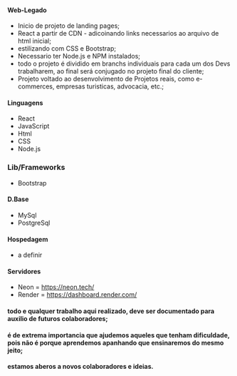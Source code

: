 #### Web-Legado

- Inicio de projeto de landing pages;
- React a partir de CDN - adicoinando links necessarios ao arquivo de html inicial;
- estilizando com CSS e Bootstrap;
- Necessario ter Node.js e NPM instalados;
- todo o projeto é dividido em branchs individuais para cada um dos Devs trabalharem, ao final será conjugado no projeto final do cliente;
- Projeto voltado ao desenvolvimento de Projetos reais, como e-commerces, empresas turisticas, advocacia, etc.;

#### Linguagens
- React
- JavaScript
- Html
- CSS
- Node.js

### Lib/Frameworks
- Bootstrap

#### D.Base
- MySql
- PostgreSql

#### Hospedagem
- a definir

#### Servidores
- Neon = https://neon.tech/
- Render = https://dashboard.render.com/


#### todo e qualquer trabalho aqui realizado, deve ser documentado para auxilio de futuros colaboradores;
#### é de extrema importancia que ajudemos aqueles que tenham dificuldade, pois não é porque aprendemos apanhando que ensinaremos do mesmo jeito;

#### estamos aberos a novos colaboradores e ideias. 
